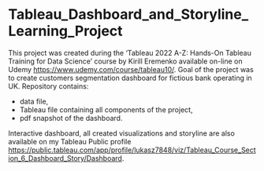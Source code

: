 # Tableau_Dashboard_and_Storyline_Learning_Project
This project was created during the ‘Tableau 2022 A-Z: Hands-On Tableau Training for Data Science’ 
course by Kirill Eremenko available on-line on Udemy https://www.udemy.com/course/tableau10/.
Goal of the project was to create customers segmentation dashboard for fictious bank operating in UK. 
Repository contains:
-	data file,
-	Tableau file containing all components of the project,
-	pdf snapshot of the dashboard.

Interactive dashboard, all created visualizations and storyline are also available on my Tableau Public profile https://public.tableau.com/app/profile/lukasz7848/viz/Tableau_Course_Section_6_Dashboard_Story/Dashboard.

